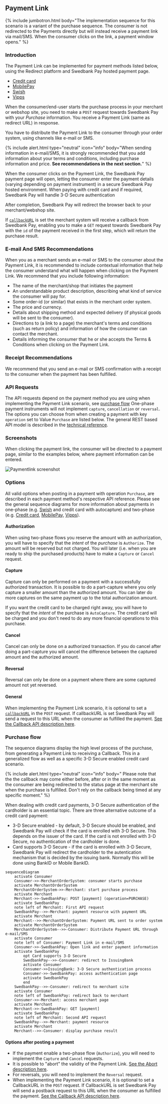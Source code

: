 ## Payment Link

{% include jumbotron.html body="The implementation sequence for this scenario
is a variant of the purchase sequence. The consumer is not redirected to the
Payments directly but will instead receive a payment link via mail/SMS.
When the consumer clicks on the link, a payment window opens." %}

### Introduction

The Payment Link can be implemented for payment methods listed below, using the
Redirect platform and Swedbank Pay hosted payment page.

* [Credit card][payment-instruments-card-payment-pages]
* [MobilePay][payment-instruments-mobilepay-payment-pages]
* [Swish][swish]
* [Vipps][vipps]

When the consumer/end-user starts the purchase process in your merchant or
webshop site, you need to make a `POST` request towards Swedbank Pay with your
*Purchase* information. You receive a Payment Link (same as redirect URL) in
response.

You have to distribute the Payment Link to the consumer through your order
system, using channels like e-mail or SMS.

{% include alert.html type="neutral" icon="info" body="When sending information
in e-mail/SMS, it is strongly recommended that you add information about your
terms and conditions, including purchase information and price. **See
recommendations in the next section.**" %}

When the consumer clicks on the Payment Link, the Swedbank Pay payment page will
open, letting the consumer enter the payment details (varying depending on
payment instrument) in a secure Swedbank Pay hosted environment. When paying
with credit card and if required, Swedbank Pay will handle 3-D Secure
authentication

After completion, Swedbank Pay will redirect the browser back to your
merchant/webshop site.

If [`callbackURL`][technical-reference-callbackurl] is set the merchant system
will receive a callback from Swedbank Pay, enabling you to make a `GET` request
towards Swedbank Pay with the `id` of the payment received in the first step,
which will return the purchase result.

### E-mail And SMS Recommendations

When you as a merchant sends an e-mail or SMS to the consumer about the
Payment Link, it is recommended to include contextual information that help
the consumer understand what will happen when clicking on the Payment Link.
We recommend that you include following information:

* The name of the merchant/shop that initiates the payment
* An understandable product description, describing what kind of service the
  consumer will pay for.
* Some order-id (or similar) that exists in the merchant order system.
* The price and currency.
* Details about shipping method and expected delivery (if physical goods will be
  sent  to the consumer).
* Directions to (a link to a page) the merchant's terms and conditions (such as
  return policy) and information of how the consumer can contact the merchant.
* Details informing the consumer that he or she accepts the Terms & Conditions
  when clicking on the Payment Link.

### Receipt Recommendations

We recommend that you send an e-mail or SMS confirmation with a receipt to
the consumer when the payment has been fulfilled.

### API Requests

The API requests depend on the payment method you are using when implementing
the Payment Link scenario, see [purchase flow][purchase-flow] One-phase payment
instruments will not implement `capture`, `cancellation` or `reversal`.
The options you can choose from when creating a payment with key `operation`
set to Value `Purchase` are listed below. The general REST based API model is
described in the [technical reference][technical-reference].

### Screenshots

When clicking the payment link, the consumer will be directed to a payment
page, similar to the examples below, where payment information can be entered.

![Paymentlink screenshot][test_purchase]

### Options

All valid options when posting in a payment with operation `Purchase`,
are described in each payment method's respective API reference.
Please see the general sequence diagrams for more information about payments
in one-phase (e.g. [Swish][swish] and credit card with autocapture) and
two-phase (e.g. [Credit card][credit-card], [MobilePay][mobile-pay],
[Vipps][vipps]).

#### Authorization

When using two-phase flows you reserve the amount with an authorization, you
will have to specify that the _intent_ of the _purchase_ is `Authorize`. The
amount will be reserved but not charged. You will later (i.e. when you are ready
to ship the purchased products) have to make a `Capture` or `Cancel` request.

#### Capture

Capture can only be performed on a payment with a successfully authorized
transaction. It is possible to do a part-capture where you only capture a
smaller amount than the authorized amount. You can later do more captures on the
same payment up to the total authorization amount.

If you want the credit card to be charged right away, you will have to specify
that the _intent_ of the purchase is `AutoCapture`. The credit card will be
charged and you don't need to do any more financial operations to this purchase.

#### Cancel

Cancel can only be done on a authorized transaction. If you do cancel after
doing a part-capture you will cancel the difference between the captured amount
and the authorized amount.

#### Reversal

Reversal can only be done on a payment where there are some captured amount not
yet reversed.

#### General

When implementing the Payment Link scenario, it is optional to set a
[`callbackURL`][technical-reference-callbackurl] in the `POST` request. If
callbackURL is set Swedbank Pay will send a request to this URL when the
consumer as fulfilled the payment. [See the Callback API description
here][technical-reference-callback].

### Purchase flow

The sequence diagrams display the high level process of the purchase, from
generating a Payment Link to receiving a Callback. This in a generalized flow as
well as a specific 3-D Secure enabled credit card scenario.

{% include alert.html type="neutral" icon="info" body="
Please note that the the callback may come either before, after or in the
same moment as the consumer are being redirected to the status page at the
merchant site when the purchase is fulfilled. Don't rely on the callback being
timed at any specific moment." %}

When dealing with credit card payments, 3-D Secure authentication of the
cardholder is an essential topic.
There are three alternative outcome of a credit card payment:

* 3-D Secure enabled - by default, 3-D Secure should be enabled,
  and Swedbank Pay will check if the card is enrolled with 3-D Secure.
  This depends on the issuer of the card.
  If the card is not enrolled with 3-D Secure,
  no authentication of the cardholder is done.
* Card supports 3-D Secure - if the card is enrolled with 3-D Secure,
  Swedbank Pay will redirect the cardholder to the autentication mechanism
  that is decided by the issuing bank.
  Normally this will be done using BankID or Mobile BankID.

```mermaid
sequenceDiagram
    activate Consumer
    Consumer->>-MerchantOrderSystem: consumer starts purchase
    activate MerchantOrderSystem
    MerchantOrderSystem->>-Merchant: start purchase process
    activate Merchant
    Merchant->>-SwedbankPay: POST [payment] (operation=PURCHASE)
    activate SwedbankPay
    note left of Merchant: First API request
    SwedbankPay-->>-Merchant: payment resource with payment URL
    activate Merchant
    Merchant-->>-MerchantOrderSystem: Payment URL sent to order system
    activate MerchantOrderSystem
    MerchantOrderSystem-->>-Consumer: Distribute Payment URL through e-mail/SMS
    activate Consumer
    note left of Consumer: Payment Link in e-mail/SMS
    Consumer->>-SwedbankPay: Open link and enter payment information
    activate SwedbankPay
        opt Card supports 3-D Secure
        SwedbankPay-->>-Consumer: redirect to IssuingBank
        activate Consumer
        Consumer->>IssuingBank: 3-D Secure authentication process
        Consumer->>-SwedbankPay: access authentication page
        activate SwedbankPay
        end
    SwedbankPay-->>-Consumer: redirect to merchant site
    activate Consumer
    note left of SwedbankPay: redirect back to merchant
    Consumer->>-Merchant: access merchant page
    activate Merchant
    Merchant->>-SwedbankPay: GET [payment]
    activate SwedbankPay
    note left of Merchant: Second API request
    SwedbankPay-->>-Merchant: payment resource
    activate Merchant
    Merchant-->>-Consumer: display purchase result
```

#### Options after posting a payment

* If the payment enable a two-phase flow (`Authorize`),
  you will need to implement the `Capture` and `Cancel` requests.
* It is possible to "abort" the validity of the Payment Link.
  [See the Abort description here][abort].
* For reversals, you will need to implement the `Reversal` request.
* When implementing the Payment Link scenario, it is optional to set a
  CallbackURL in the `POST` request.
  If CallbackURL is set Swedbank Pay will send a postback request to this
  URL when the consumer as fulfilled the payment.
  [See the Callback API description here][technical-reference-callback].

[abort]: #abort
[credit-card]: /payments/card
[mobile-pay]: /payments/mobile-pay
[payment-instruments-card-payment-pages]: /payments/card/
[payment-instruments-mobilepay-payment-pages]: /payments/mobile-pay/
[purchase-flow]: ../#purchase-flow
[swish]: /payments/swish
[technical-reference-callback]: #callback
[technical-reference-callbackurl]: #callback
[technical-reference]: #operations
[test_purchase]: /assets/img/checkout/test-purchase.png
[vipps]: /payments/vipps
